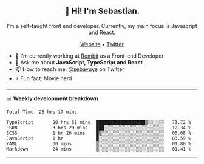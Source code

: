 <h2 align="center">👋 Hi! I'm Sebastian.</h2>
<p align="center">I’m a self-taught front end developer. Currently, my main focus is Javascript and React.</p>
<p align="center">
  <a href="https://sebastianvuye.be">Website</a> •
  <a href="https://twitter.com/sebavuye">Twitter</a>
</p>


- 🔭 I’m currently working at [Rombit](https://rombit.com/) as a Front-end Developer
- 💬 Ask me about **JavaScript, TypeScript and React**
- 📫 How to reach me: [@sebavuye](https://twitter.com/sebavuye) on Twitter
- ⚡ Fun fact: Movie nerd

-------

📊 **Weekly development breakdown**

<!--START_SECTION:waka-->

```text
Total Time: 28 hrs 17 mins

TypeScript       20 hrs 51 mins  ██████████████████▒░░░░░░   73.72 %
JSON             3 hrs 29 mins   ███░░░░░░░░░░░░░░░░░░░░░░   12.34 %
SCSS             1 hr 26 mins    █▒░░░░░░░░░░░░░░░░░░░░░░░   05.08 %
JavaScript       1 hr            █░░░░░░░░░░░░░░░░░░░░░░░░   03.59 %
YAML             30 mins         ▒░░░░░░░░░░░░░░░░░░░░░░░░   01.80 %
Markdown         24 mins         ▒░░░░░░░░░░░░░░░░░░░░░░░░   01.41 %
```

<!--END_SECTION:waka-->
-------
